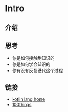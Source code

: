 
# Intro

## 介绍


## 思考

- 你是如何接触到知识的
- 你是如何学会知识的
- 你有没有反复迭代这个过程

## 链接

- [kotlin lang home](https://kotlinlang.org/docs/home.html)
- [100things](https://100things.readthedocs.io/en/latest/)